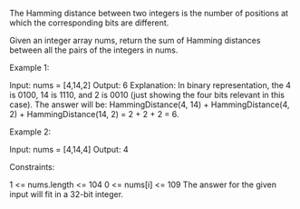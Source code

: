 The Hamming distance between two integers is the number of positions at which the corresponding bits are different.

Given an integer array nums, return the sum of Hamming distances between all the pairs of the integers in nums.

 

Example 1:

Input: nums = [4,14,2]
Output: 6
Explanation: In binary representation, the 4 is 0100, 14 is 1110, and 2 is 0010 (just
showing the four bits relevant in this case).
The answer will be:
HammingDistance(4, 14) + HammingDistance(4, 2) + HammingDistance(14, 2) = 2 + 2 + 2 = 6.

Example 2:

Input: nums = [4,14,4]
Output: 4
 

Constraints:

1 <= nums.length <= 104
0 <= nums[i] <= 109
The answer for the given input will fit in a 32-bit integer.
